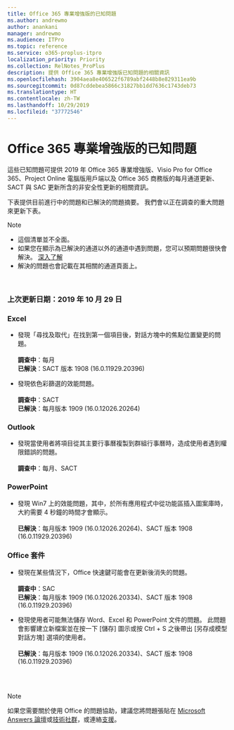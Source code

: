 ```yaml
---
title: Office 365 專業增強版的已知問題
ms.author: andrewmo
author: anankani
manager: andrewmo
ms.audience: ITPro
ms.topic: reference
ms.service: o365-proplus-itpro
localization_priority: Priority
ms.collection: RelNotes_ProPlus
description: 提供 Office 365 專業增強版已知問題的相關資訊
ms.openlocfilehash: 3904aea8e406522f6789abf2448b8e829311ea9b
ms.sourcegitcommit: 0d87cddebea5866c31827bb1dd7636c1743deb73
ms.translationtype: HT
ms.contentlocale: zh-TW
ms.lasthandoff: 10/29/2019
ms.locfileid: "37772546"
---
```

# <a name="office-365-proplus-known-issues"></a>Office 365 專業增強版的已知問題

這些已知問題可提供 2019 年 Office 365 專業增強版、Visio Pro for Office 365、Project Online 電腦版用戶端以及 Office 365 商務版的每月通道更新、SACT 與 SAC 更新所含的非安全性更新的相關資訊。

下表提供目前進行中的問題和已解決的問題摘要。  我們會以正在調查的重大問題來更新下表。

> [!NOTE]
>- 這個清單並不全面。
>- 如果您在顯示為已解決的通道以外的通道中遇到問題，您可以預期問題很快會解決。 [深入了解](https://docs.microsoft.com/zh-TW/DeployOffice/overview-of-update-channels-for-office-365-proplus#BKMK_SAC)
>- 解決的問題也會記載在其相關的通道頁面上。

<br>

### <a name="last-updated-october-29-2019"></a>上次更新日期：2019 年 10 月 29 日

### <a name="excel"></a>Excel
- 發現「尋找及取代」在找到第一個項目後，對話方塊中的焦點位置變更的問題。 <br><br>
**調查中**：每月 <br>**已解決**：SACT 版本 1908 (16.0.11929.20396)

- 發現依色彩篩選的效能問題。 <br><br>**調查中**：SACT <br>**已解決**：每月版本 1909 (16.0.12026.20264)
### <a name="outlook"></a>Outlook
- 發現當使用者將項目從其主要行事曆複製到群組行事曆時，造成使用者遇到權限錯誤的問題。 <br> <br>**調查中**：每月、SACT
### <a name="powerpoint"></a>PowerPoint
- 發現 Win7 上的效能問題，其中，於所有應用程式中從功能區插入圖案庫時，大約需要 4 秒鐘的時間才會顯示。<br><br>**已解決**：每月版本 1909 (16.0.12026.20264)、SACT 版本 1908 (16.0.11929.20396)

### <a name="office-suite"></a>Office 套件
- 發現在某些情況下，Office 快速鍵可能會在更新後消失的問題。<br><br>**調查中**：SAC<br> **已解決**：每月版本 1909 (16.0.12026.20334)、SACT 版本 1908 (16.0.11929.20396)

- 發現使用者可能無法儲存 Word、Excel 和 PowerPoint 文件的問題。  此問題會影響建立新檔案並在按一下 [儲存] 圖示或按 Ctrl + S 之後帶出 [另存成模型對話方塊] 選項的使用者。<br><br> **已解決**：每月版本 1909 (16.0.12026.20334)、SACT 版本 1908 (16.0.11929.20396)

<br>
<br>

> [!NOTE]
> 如果您需要關於使用 Office 的問題協助，建議您將問題張貼在 [Microsoft Answers 論壇](https://answers.microsoft.com/)或[技術社群](https://techcommunity.microsoft.com/)，或連絡[支援](https://support.microsoft.com/contactus)。
